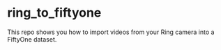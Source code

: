 # ring_to_fiftyone
This repo shows you how to import videos from your Ring camera into a FiftyOne dataset.
